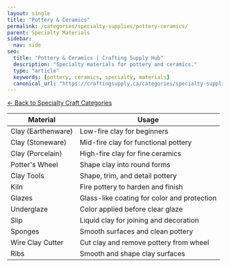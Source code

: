 ```yaml
---
layout: single
title: "Pottery & Ceramics"
permalink: /categories/specialty-supplies/pottery-ceramics/
parent: Specialty Materials
sidebar:
  nav: side
seo:
  title: "Pottery & Ceramics | Crafting Supply Hub"
  description: "Specialty materials for pottery and ceramics."
  type: "article"
  keywords: [pottery, ceramics, specialty, materials]
  canonical_url: "https://craftingsupply.ca/categories/specialty-supplies/pottery-ceramics/"
---
```

[← Back to Specialty Craft Categories](/categories/specialty-supplies/)

| Material | Usage |
|----------|-------|
| Clay (Earthenware) | Low-fire clay for beginners |
| Clay (Stoneware) | Mid-fire clay for functional pottery |
| Clay (Porcelain) | High-fire clay for fine ceramics |
| Potter's Wheel | Shape clay into round forms |
| Clay Tools | Shape, trim, and detail pottery |
| Kiln | Fire pottery to harden and finish |
| Glazes | Glass-like coating for color and protection |
| Underglaze | Color applied before clear glaze |
| Slip | Liquid clay for joining and decoration |
| Sponges | Smooth surfaces and clean pottery |
| Wire Clay Cutter | Cut clay and remove pottery from wheel |
| Ribs | Smooth and shape clay surfaces |
